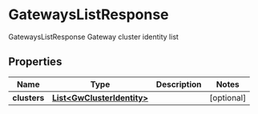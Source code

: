 

# GatewaysListResponse

GatewaysListResponse Gateway cluster identity list

## Properties

Name | Type | Description | Notes
------------ | ------------- | ------------- | -------------
**clusters** | [**List&lt;GwClusterIdentity&gt;**](GwClusterIdentity.md) |  |  [optional]



